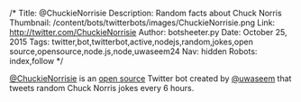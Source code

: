 /*
Title: @ChuckieNorrisie
Description: Random facts about Chuck Norris
Thumbnail: /content/bots/twitterbots/images/ChuckieNorrisie.png
Link: http://twitter.com/ChuckieNorrisie
Author: botsheeter.py
Date: October 25, 2015
Tags: twitter,bot,twitterbot,active,nodejs,random,jokes,open source,opensource,node.js,node,uwaseem24
Nav: hidden
Robots: index,follow
*/

[@ChuckieNorrisie](https://twitter.com/ChuckieNorrisie) is an [open source](https://github.com/uwaseem/ChuckieNorrisiebot,twitterbot) Twitter bot created by [@uwaseem](https://twitter.com/UWaseem24) that tweets random Chuck Norris jokes every 6 hours.
